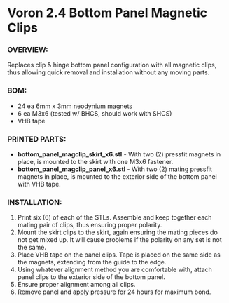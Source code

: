 # Voron 2.4 Bottom Panel Magnetic Clips

### OVERVIEW:
Replaces clip & hinge bottom panel configuration with all magnetic clips, thus allowing quick removal and installation without any moving parts. 

### BOM:
- 24 ea 6mm x 3mm neodynium magnets
- 6 ea M3x6 (tested w/ BHCS, should work with SHCS)
- VHB tape

### PRINTED PARTS:
- **bottom_panel_magclip_skirt_x6.stl** - With two (2) pressfit magnets in place, is mounted to the skirt with one M3x6 fastener.
- **bottom_panel_magclip_panel_x6.stl** - With two (2) mating pressfit magnets in place, is mounted to the exterior side of the bottom panel with VHB tape.

### INSTALLATION:
1. Print six (6) of each of the STLs. Assemble and keep together each mating pair of clips, thus ensuring proper polarity.
2. Mount the skirt clips to the skirt, again ensuring the mating pieces do not get mixed up. It will cause problems if the polarity on any set is not the same.
3. Place VHB tape on the panel clips. Tape is placed on the same side as the magnets, extending from the guide to the edge.
4. Using whatever alignment method you are comfortable with, attach panel clips to the exterior side of the bottom panel.
5. Ensure proper alignment among all clips.
6. Remove panel and apply pressure for 24 hours for maximum bond.
